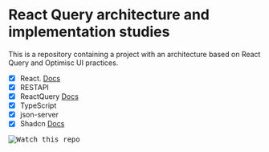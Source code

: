 
# React Query architecture and implementation studies

This is a repository containing a project with an architecture based on React Query and Optimisc UI ​​practices.

- [x] React. [Docs](https://react.dev/)
- [x] RESTAPI
- [x] ReactQuery [Docs](https://tanstack.com/query/latest/docs/framework/react/overview)
- [x] TypeScript
- [x] json-server
- [x] Shadcn [Docs](https://ui.shadcn.com/)

<kbd><img src="https://github.com/user-attachments/assets/1e72138a-4278-4491-a085-b40c3962f004" alt="Watch this repo"/></kbd>

